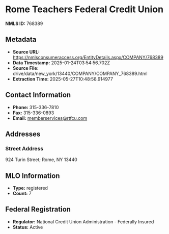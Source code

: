 # Rome Teachers Federal Credit Union

**NMLS ID:** 768389

## Metadata
- **Source URL:** https://nmlsconsumeraccess.org/EntityDetails.aspx/COMPANY/768389
- **Data Timestamp:** 2025-01-24T03:54:56.702Z
- **Source File:** drive/data/new_york/13440/COMPANY/COMPANY_768389.html
- **Extraction Time:** 2025-05-27T10:48:58.914977

## Contact Information
- **Phone:** 315-336-7810
- **Fax:** 315-336-0893
- **Email:** memberservices@rtfcu.com

## Addresses
### Street Address
924 Turin Street; Rome, NY 13440

## MLO Information
- **Type:** registered
- **Count:** 7

## Federal Registration
- **Regulator:** National Credit Union Administration - Federally Insured
- **Status:** Active
